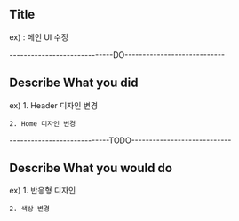 ## Title 
ex) : 메인 UI 수정

-----------------------------DO----------------------------
## Describe What you did
ex) 1. Header 디자인 변경
    
    2. Home 디자인 변경
    
----------------------------TODO----------------------------
## Describe What you would do
ex) 1. 반응형 디자인
    
    2. 색상 변경
